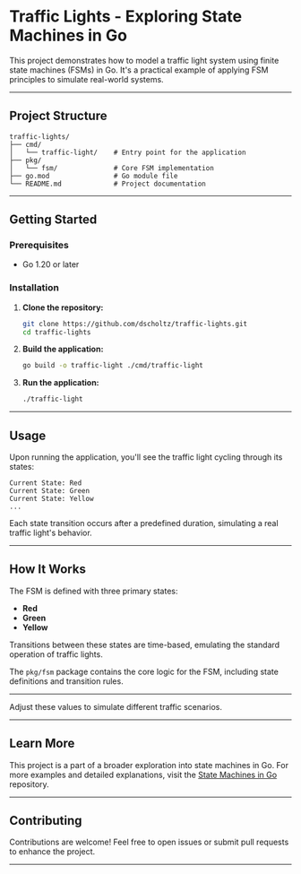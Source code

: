 # Traffic Lights - Exploring State Machines in Go

This project demonstrates how to model a traffic light system using finite state machines (FSMs) in Go. It's a practical example of applying FSM principles to simulate real-world systems.

---

## Project Structure

```
traffic-lights/
├── cmd/
│   └── traffic-light/    # Entry point for the application
├── pkg/
│   └── fsm/              # Core FSM implementation
├── go.mod                # Go module file
└── README.md             # Project documentation
```

---

## Getting Started

### Prerequisites

- Go 1.20 or later

### Installation

1. **Clone the repository:**

   ```bash
   git clone https://github.com/dscholtz/traffic-lights.git
   cd traffic-lights
   ```

2. **Build the application:**

   ```bash
   go build -o traffic-light ./cmd/traffic-light
   ```

3. **Run the application:**

   ```bash
   ./traffic-light
   ```

---

## Usage

Upon running the application, you'll see the traffic light cycling through its states:

```
Current State: Red
Current State: Green
Current State: Yellow
...
```

Each state transition occurs after a predefined duration, simulating a real traffic light's behavior.

---

## How It Works

The FSM is defined with three primary states:

- **Red**
- **Green**
- **Yellow**

Transitions between these states are time-based, emulating the standard operation of traffic lights.

The `pkg/fsm` package contains the core logic for the FSM, including state definitions and transition rules.

---

Adjust these values to simulate different traffic scenarios.

---

## Learn More

This project is a part of a broader exploration into state machines in Go. For more examples and detailed explanations, visit the [State Machines in Go](https://github.com/dscholtz/state-machines-in-go) repository.

---

## Contributing

Contributions are welcome! Feel free to open issues or submit pull requests to enhance the project.

---
